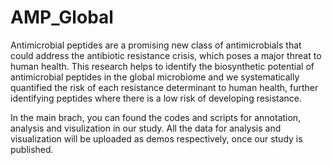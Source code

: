 # AMP_Global
Antimicrobial peptides are a promising new class of antimicrobials that could address the antibiotic resistance crisis, which poses a major threat to human health. This research helps to identify the biosynthetic potential of antimicrobial peptides in the global microbiome and we systematically quantified the risk of each resistance determinant to human health, further identifying peptides where there is a low risk of developing resistance.

In the main brach, you can found the codes and scripts for annotation, analysis and visulization in our study. All the data for analysis and visualization will be uploaded as demos respectively, once our study is published.
